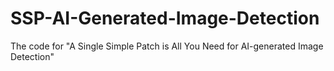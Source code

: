# SSP-AI-Generated-Image-Detection
The code for "A Single Simple Patch is All You Need for AI-generated Image Detection"
